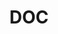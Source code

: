 ---
name: Robert Santos*
department: Department of Commerce
sub-department: Bureau of the Census^
title: DOC
---